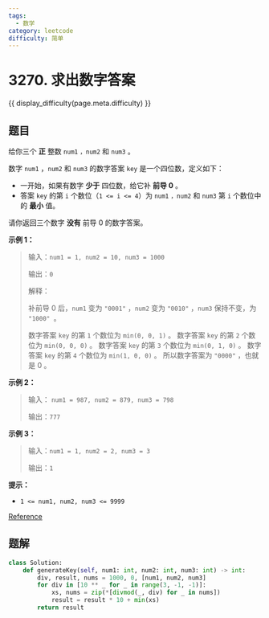 ```yaml
---
tags:
  - 数学
category: leetcode
difficulty: 简单
---
```


# 3270. 求出数字答案

{{ display_difficulty(page.meta.difficulty) }}

## 题目

给你三个 **正** 整数 `num1` `，num2` 和 `num3` 。

数字 `num1` ，`num2` 和 `num3` 的数字答案 `key` 是一个四位数，定义如下：

* 一开始，如果有数字 **少于** 四位数，给它补 **前导 0** 。
* 答案 `key` 的第 `i` 个数位（`1 <= i <= 4`）为 `num1` `，num2` 和 `num3` 第 `i` 个数位中的 **最小** 值。

请你返回三个数字 **没有** 前导 0 的数字答案。

**示例 1：**

> 输入：`num1 = 1, num2 = 10, num3 = 1000`
>
> 输出：`0`
>
> 解释：
>
> 补前导 0 后，`num1` 变为 `"0001"` ，`num2` 变为 `"0010"` ，`num3` 保持不变，为 `"1000" `。
>
> 数字答案 `key` 的第 `1` 个数位为 `min(0, 0, 1)` 。
> 数字答案 `key` 的第 `2` 个数位为 `min(0, 0, 0)` 。
> 数字答案 `key` 的第 `3` 个数位为 `min(0, 1, 0)` 。
> 数字答案 `key` 的第 `4` 个数位为 `min(1, 0, 0)` 。
> 所以数字答案为 `"0000"` ，也就是 0 。

**示例 2：**

> 输入： `num1 = 987, num2 = 879, num3 = 798`
>
> 输出：`777`

**示例 3：**

> 输入：`num1 = 1, num2 = 2, num3 = 3`
>
> 输出：`1`

**提示：**

* `1 <= num1, num2, num3 <= 9999`

[Reference](https://leetcode.cn/problems/find-the-key-of-the-numbers)

## 题解

```python
class Solution:
    def generateKey(self, num1: int, num2: int, num3: int) -> int:
        div, result, nums = 1000, 0, [num1, num2, num3]
        for div in [10 ** _ for _ in range(3, -1, -1)]:
            xs, nums = zip(*[divmod(_, div) for _ in nums])
            result = result * 10 + min(xs)
        return result
```
